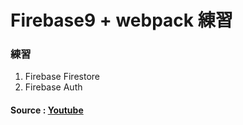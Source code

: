 # Firebase9 + webpack 練習

### 練習

1. Firebase Firestore
2. Firebase Auth

#### Source : [Youtube](https://youtube.com/playlist?list=PL4cUxeGkcC9jERUGvbudErNCeSZHWUVlb&feature=shares)
